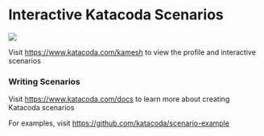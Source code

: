 # Interactive Katacoda Scenarios

[![](http://shields.katacoda.com/katacoda/kamesh/count.svg)](https://www.katacoda.com/kamesh "Get your profile on Katacoda.com")

Visit https://www.katacoda.com/kamesh to view the profile and interactive scenarios

### Writing Scenarios
Visit https://www.katacoda.com/docs to learn more about creating Katacoda scenarios

For examples, visit https://github.com/katacoda/scenario-example

